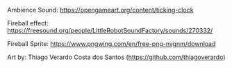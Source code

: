 Ambience Sound: https://opengameart.org/content/ticking-clock

Fireball effect: https://freesound.org/people/LittleRobotSoundFactory/sounds/270332/

Fireball Sprite: https://www.pngwing.com/en/free-png-nvgnm/download

Art by: Thiago Verardo Costa dos Santos (https://github.com/thiagoverardo)